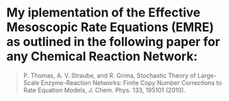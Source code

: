 # My iplementation of the Effective Mesoscopic Rate Equations (EMRE) as outlined in the following paper for any Chemical Reaction Network:


> P. Thomas, A. V. Straube, and R. Grima, Stochastic Theory of Large-Scale Enzyme-Reaction Networks: Finite Copy Number Corrections to Rate Equation Models, J. Chem. Phys. 133, 195101 (2010).

